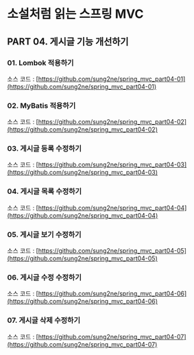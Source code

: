 # 소설처럼 읽는 스프링 MVC

## PART 04. 게시글 기능 개선하기

### 01. Lombok 적용하기

소스 코드 : [https://github.com/sung2ne/spring_mvc_part04-01](https://github.com/sung2ne/spring_mvc_part04-01)

### 02. MyBatis 적용하기

소스 코드 : [https://github.com/sung2ne/spring_mvc_part04-02](https://github.com/sung2ne/spring_mvc_part04-02)

### 03. 게시글 등록 수정하기

소스 코드 : [https://github.com/sung2ne/spring_mvc_part04-03](https://github.com/sung2ne/spring_mvc_part04-03)

### 04. 게시글 목록 수정하기

소스 코드 : [https://github.com/sung2ne/spring_mvc_part04-04](https://github.com/sung2ne/spring_mvc_part04-04)

### 05. 게시글 보기 수정하기

소스 코드 : [https://github.com/sung2ne/spring_mvc_part04-05](https://github.com/sung2ne/spring_mvc_part04-05)

### 06. 게시글 수정 수정하기

소스 코드 : [https://github.com/sung2ne/spring_mvc_part04-06](https://github.com/sung2ne/spring_mvc_part04-06)

### 07. 게시글 삭제 수정하기

소스 코드 : [https://github.com/sung2ne/spring_mvc_part04-07](https://github.com/sung2ne/spring_mvc_part04-07)